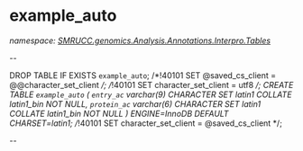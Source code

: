 ﻿# example_auto
_namespace: [SMRUCC.genomics.Analysis.Annotations.Interpro.Tables](./index.md)_

--
 
 DROP TABLE IF EXISTS `example_auto`;
 /*!40101 SET @saved_cs_client = @@character_set_client */;
 /*!40101 SET character_set_client = utf8 */;
 CREATE TABLE `example_auto` (
 `entry_ac` varchar(9) CHARACTER SET latin1 COLLATE latin1_bin NOT NULL,
 `protein_ac` varchar(6) CHARACTER SET latin1 COLLATE latin1_bin NOT NULL
 ) ENGINE=InnoDB DEFAULT CHARSET=latin1;
 /*!40101 SET character_set_client = @saved_cs_client */;
 
 --




